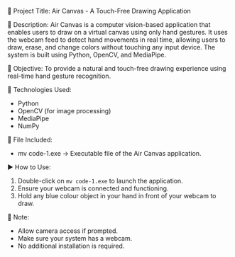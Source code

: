 
📌 Project Title:
Air Canvas - A Touch-Free Drawing Application

🧠 Description:
Air Canvas is a computer vision-based application that enables users to draw on a virtual canvas using only hand gestures. It uses the webcam feed to detect hand movements in real time, allowing users to draw, erase, and change colors without touching any input device. The system is built using Python, OpenCV, and MediaPipe.

🎯 Objective:
To provide a natural and touch-free drawing experience using real-time hand gesture recognition.

🔧 Technologies Used:
- Python
- OpenCV (for image processing)
- MediaPipe
- NumPy

📂 File Included:
- mv code-1.exe → Executable file of the Air Canvas application.

▶️ How to Use:
1. Double-click on `mv code-1.exe` to launch the application.
2. Ensure your webcam is connected and functioning.
3. Hold any blue colour object in your hand in front of your webcam to draw.

📌 Note:
- Allow camera access if prompted.
- Make sure your system has a webcam.
- No additional installation is required.
